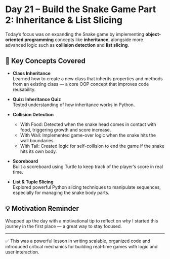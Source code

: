 # Day 21 – Build the Snake Game Part 2: Inheritance & List Slicing

Today’s focus was on expanding the Snake game by implementing **object-oriented programming** concepts like **inheritance**, alongside more advanced logic such as **collision detection** and **list slicing**.

## 🐍 Key Concepts Covered

- **Class Inheritance**  
  Learned how to create a new class that inherits properties and methods from an existing class — a core OOP concept that improves code reusability.

- **Quiz: Inheritance Quiz**  
  Tested understanding of how inheritance works in Python.

- **Collision Detection**  
  - With Food: Detected when the snake head comes in contact with food, triggering growth and score increase.
  - With Wall: Implemented game-over logic when the snake hits the wall boundaries.
  - With Tail: Created logic for self-collision to end the game if the snake hits its own body.

- **Scoreboard**  
  Built a scoreboard using Turtle to keep track of the player’s score in real time.

- **List & Tuple Slicing**  
  Explored powerful Python slicing techniques to manipulate sequences, especially for managing the snake body parts.

## 💡 Motivation Reminder

Wrapped up the day with a motivational tip to reflect on *why* I started this journey in the first place — a great way to stay focused.

---

✅ This was a powerful lesson in writing scalable, organized code and introduced critical mechanics for building real-time games with logic and user interaction.

